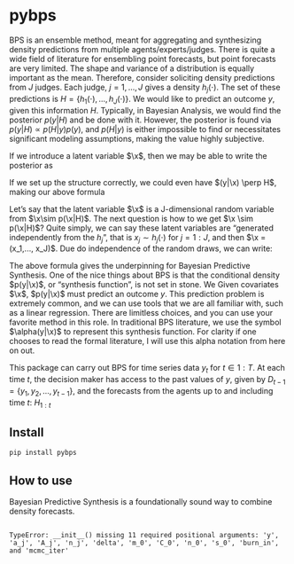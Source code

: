 # pybps

<!-- WARNING: THIS FILE WAS AUTOGENERATED! DO NOT EDIT! -->

BPS is an ensemble method, meant for aggregating and synthesizing
density predictions from multiple agents/experts/judges. There is quite
a wide field of literature for ensembling point forecasts, but point
forecasts are very limited. The shape and variance of a distribution is
equally important as the mean. Therefore, consider soliciting density
predictions from $J$ judges. Each judge, $j = 1,...,J$ gives a density
$h_j(\cdot)$. The set of these predictions is
$H = \{h_1(\cdot), ... , h_J(\cdot)\}$. We would like to predict an
outcome $y$, given this information $H$. Typically, in Bayesian
Analysis, we would find the posterior $p(y|H)$ and be done with it.
However, the posterior is found via $p(y|H) \propto p(H|y)p(y)$, and
$p(H|y)$ is either impossible to find or necessitates significant
modeling assumptions, making the value highly subjective.

If we introduce a latent variable $\x$, then we may be able to write the
posterior as

If we set up the structure correctly, we could even have
$(y|\x) \perp H$, making our above formula

Let’s say that the latent variable $\x$ is a J-dimensional random
variable from $\x\sim p(\x|H)$. The next question is how to we get
$\x \sim p(\x|H)$? Quite simply, we can say these latent variables are
“generated independently from the $h_j$”, that is $x_j \sim h_j(\cdot)$
for $j=1:J$, and then $\x = (x_1,..., x_J)$. Due do independence of the
random draws, we can write:

The above formula gives the underpinning for Bayesian Predictive
Synthesis. One of the nice things about BPS is that the conditional
density $p(y|\x)$, or “synthesis function”, is not set in stone. We
Given covariates $\x$, $p(y|\x)$ must predict an outcome $y$. This
prediction problem is extremely common, and we can use tools that we are
all familiar with, such as a linear regression. There are limitless
choices, and you can use your favorite method in this role. In
traditional BPS literature, we use the symbol $\alpha(y|\x)$ to
represent this synthesis function. For clarity if one chooses to read
the formal literature, I will use this alpha notation from here on out.

This package can carry out BPS for time series data $y_t$ for
$t\in 1:T$. At each time $t$, the decision maker has access to the past
values of $y$, given by $D_{t-1} = \{y_1,y_2,...,y_{t-1}\}$, and the
forecasts from the agents up to and including time $t$: $H_{1:t}$

## Install

``` sh
pip install pybps
```

## How to use

Bayesian Predictive Synthesis is a foundationally sound way to combine
density forecasts.

``` python
```

    TypeError: __init__() missing 11 required positional arguments: 'y', 'a_j', 'A_j', 'n_j', 'delta', 'm_0', 'C_0', 'n_0', 's_0', 'burn_in', and 'mcmc_iter'
